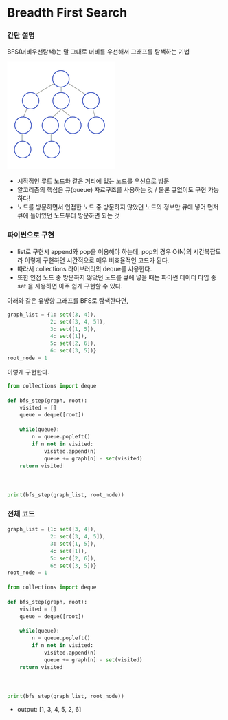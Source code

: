 # Breadth First Search

### 간단 설명

BFS(너비우선탐색)는 말 그대로 너비를 우선해서 그래프를 탐색하는 기법

<img src="../source/algorithm/Breadth-First-Search-Algorithm.gif" alt="image-BFS" style="zoom:50%;" />

- 시작점인 루트 노드와 같은 거리에 있는 노드를 우선으로 방문
- 알고리즘의 핵심은 큐(queue) 자료구조를 사용하는 것 / 물론 큐없이도 구현 가능하다!
- 노드를 방문하면서 인접한 노드 중 방문하지 않았던 노드의 정보만 큐에 넣어 먼저 큐에 들어있던 노드부터 방문하면 되는 것


### 파이썬으로 구현

- list로 구현시 append와 pop을 이용해야 하는데, pop의 경우 O(N)의 시간복잡도라 이렇게 구현하면 시간적으로 매우 비효율적인 코드가 된다.
- 따라서 collections 라이브러리의 deque를 사용한다.
- 또한 인접 노드 중 방문하지 않았던 노드를 큐에 넣을 때는 파이썬 데이터 타입 중 set 을 사용하면 아주 쉽게 구현할 수 있다.

아래와 같은 유방향 그래프를 BFS로 탐색한다면,

```python
graph_list = {1: set([3, 4]),
              2: set([3, 4, 5]),
              3: set([1, 5]),
              4: set([1]),
              5: set([2, 6]),
              6: set([3, 5])}
root_node = 1
```

이렇게 구현한다.

```python
from collections import deque

def bfs_step(graph, root):
    visited = []
    queue = deque([root])

    while(queue):
        n = queue.popleft()
        if n not in visited:
            visited.append(n)
            queue += graph[n] - set(visited)
    return visited



print(bfs_step(graph_list, root_node))
```

### 전체 코드

```python
graph_list = {1: set([3, 4]),
              2: set([3, 4, 5]),
              3: set([1, 5]),
              4: set([1]),
              5: set([2, 6]),
              6: set([3, 5])}
root_node = 1

from collections import deque

def bfs_step(graph, root):
    visited = []
    queue = deque([root])

    while(queue):
        n = queue.popleft()
        if n not in visited:
            visited.append(n)
            queue += graph[n] - set(visited)
    return visited



print(bfs_step(graph_list, root_node))
```

- output: [1, 3, 4, 5, 2, 6]

